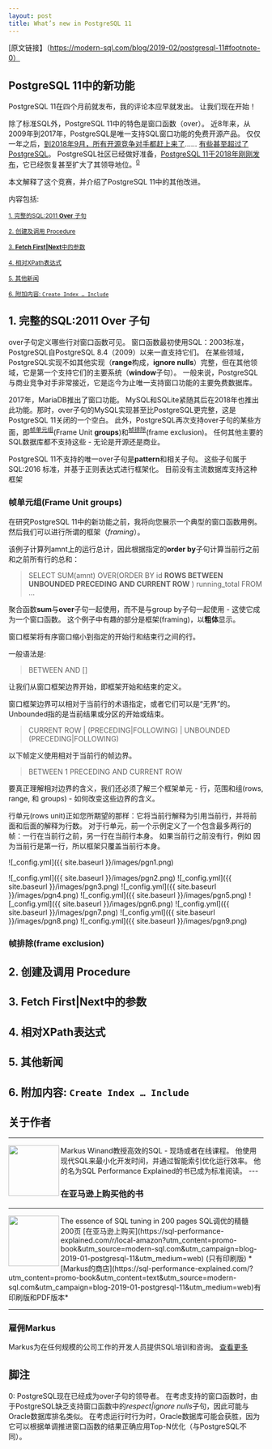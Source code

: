 ```yaml
---
layout: post
title: What’s new in PostgreSQL 11
---
```


[原文链接】（https://modern-sql.com/blog/2019-02/postgresql-11#footnote-0）

## PostgreSQL 11中的新功能
PostgreSQL 11在四个月前就发布，我的评论本应早就发出。 让我们现在开始！

除了标准SQL外，PostgreSQL 11中的特色是窗口函数（over）。 
近8年来，从2009年到2017年，PostgreSQL是唯一支持SQL窗口功能的免费开源产品。
仅仅一年之后，[到2018年9月，所有开源竞争对手都赶上来了](https://modern-sql.com/blog/2019-01/sqlite-in-2018#window-functions)......
[有些甚至超过了PostgreSQL](https://modern-sql.com/blog/2018-04/mysql-8.0#window-functions)。
PostgreSQL社区已经做好准备，[PostgreSQL 11于2018年刚刚发布](https://www.postgresql.org/about/news/1894/)，它已经恢复甚至扩大了其领导地位。<sup>[0](#myfootnote0)</sup>

本文解释了这个竞赛，并介绍了PostgreSQL 11中的其他改进。

内容包括:

<sup>[1. 完整的SQL:2011 **Over** 子句](#titleh1)</sup>

<sup>[2. 创建及调用 Procedure](#titleh2)</sup>

<sup>[3. **Fetch First|Next**中的参数](#titleh3)</sup>

<sup>[4. 相对XPath表达式](#titleh4)</sup>

<sup>[5. 其他新闻](#titleh5)</sup>

<sup>[6. 附加内容: `Create Index … Include`](#titleh6)</sup>


## <a name="titleh1">1. 完整的SQL:2011 **Over** 子句</a>
over子句定义哪些行对窗口函数可见。 窗口函数最初使用SQL：2003标准，PostgreSQL自PostgreSQL 8.4（2009）以来一直支持它们。 在某些领域，PostgreSQL实现不如其他实现（**range**构成，**ignore nulls**）完整，但在其他领域，它是第一个支持它们的主要系统（**window**子句）。 一般来说，PostgreSQL与商业竞争对手非常接近，它是迄今为止唯一支持窗口功能的主要免费数据库。

2017年，MariaDB推出了窗口功能。 MySQL和SQLite紧随其后在2018年也推出此功能。那时，over子句的MySQL实现甚至比PostgreSQL更完整，这是PostgreSQL 11关闭的一个空白。 此外，PostgreSQL再次支持over子句的某些方面，即<sup>[帧单元组](#framunitgroups)</sup>(Frame Unit **groups**)和<sup>[帧排除](#framexclusion)</sup>(frame exclusion)。 任何其他主要的SQL数据库都不支持这些 - 无论是开源还是商业。

PostgreSQL 11不支持的唯一over子句是**pattern**和相关子句。 这些子句属于 SQL:2016 标准，并基于正则表达式进行框架化。 目前没有主流数据库支持这种框架

### <a name="framunitgroups"> 帧单元组(Frame Unit **groups**) </a>
在研究PostgreSQL 11中的新功能之前，我将向您展示一个典型的窗口函数用例。 然后我们可以进行所谓的框架（*framing*）。

该例子计算列amnt上的运行总计，因此根据指定的**order by**子句计算当前行之前和之前所有行的总和：

> SELECT SUM(amnt)
>       OVER(ORDER BY id
>            **ROWS BETWEEN UNBOUNDED PRECEDING**
>                    **AND CURRENT ROW**
>           ) running_total
>  FROM …

聚合函数**sum**与**over**子句一起使用，而不是与group by子句一起使用 - 这使它成为一个窗口函数。 这个例子中有趣的部分是框架(framing)，以**粗体**显示。

窗口框架将有序窗口缩小到指定的开始行和结束行之间的行。

一般语法是:
> <unit> BETWEEN <window frame bound>
>           AND <window frame bound>
> [<frame exclusion>]

让我们从窗口框架边界开始，即框架开始和结束的定义。

窗口框架边界可以相对于当前行的术语指定，或者它们可以是“无界”的。 Unbounded指的是当前结果或分区的开始或结束。
>  CURRENT ROW
>| <distance> (PRECEDING|FOLLOWING)
>| UNBOUNDED  (PRECEDING|FOLLOWING)

以下帧定义使用相对于当前行的帧边界。
><unit> BETWEEN 1 PRECEDING AND CURRENT ROW
  
要真正理解相对边界的含义，我们还必须了解三个框架单元 - 行，范围和组(rows, range, 和 groups) - 如何改变这些边界的含义。

行单元(rows unit)正如您所期望的那样：它将当前行解释为引用当前行，并将前面和后面的<distance>解释为行数。 对于行单元，前一个示例定义了一个包含最多两行的帧：一行在当前行之前，另一行在当前行本身。 如果当前行之前没有行，例如 因为当前行是第一行，所以框架只覆盖当前行本身。
  
![_config.yml]({{ site.baseurl }}/images/pgn1.png)

![_config.yml]({{ site.baseurl }}/images/pgn2.png)
![_config.yml]({{ site.baseurl }}/images/pgn3.png)
![_config.yml]({{ site.baseurl }}/images/pgn4.png)
![_config.yml]({{ site.baseurl }}/images/pgn5.png)
![_config.yml]({{ site.baseurl }}/images/pgn6.png)
![_config.yml]({{ site.baseurl }}/images/pgn7.png)
![_config.yml]({{ site.baseurl }}/images/pgn8.png)
![_config.yml]({{ site.baseurl }}/images/pgn9.png)


### <a name="framexclusion"> 帧排除(frame exclusion) </a>
  
## <a name="titleh2">2. 创建及调用 Procedure</a>

## <a name="titleh3">3. **Fetch First|Next**中的参数</a>

## <a name="titleh4">4. 相对XPath表达式</a>

## <a name="titleh5">5. 其他新闻</a>

## <a name="titleh6">6. 附加内容: `Create Index … Include`</a>

## 关于作者
---
<img align="left" width="100" height="100" src="https://modern-sql.com/static/markuswinand.5Ot1gTRt.jpg">
Markus Winand教授高效的SQL - 现场或者在线课程。 他使用现代SQL来最小化开发时间，并通过智能索引优化运行效率。
他的名为SQL Performance Explained的书已成为标准阅读。
---

### 在亚马逊上购买他的书
---
<img align="left" width="100" height="100" src="https://modern-sql.com/static/9783950307825_w220.d9ybRqoS.jpg">
The essence of SQL tuning in 200 pages
SQL调优的精髓 200页
[在亚马逊上购买](https://sql-performance-explained.com/r/local-amazon?utm_content=promo-book&utm_source=modern-sql.com&utm_campaign=blog-2019-01-postgresql-11&utm_medium=web)
(只有印刷版)
*[Markus的商店](https://sql-performance-explained.com/?utm_content=promo-book&utm_content=text&utm_source=modern-sql.com&utm_campaign=blog-2019-01-postgresql-11&utm_medium=web)有印刷版和PDF版本*

---

### 雇佣Markus
Markus为在任何规模的公司工作的开发人员提供SQL培训和咨询。
[查看更多](https://winand.at/)

## 脚注
<a name="myfootnote0">0</a>: PostgreSQL现在已经成为over子句的领导者。
在考虑支持的窗口函数时，由于PostgreSQL缺乏支持窗口函数中的*respect|ignore nulls*子句，因此可能与Oracle数据库排名类似。
在考虑运行时行为时，Oracle数据库可能会获胜，因为它可以根据单调推进窗口函数的结果正确应用Top-N优化（与PostgreSQL不同）。

